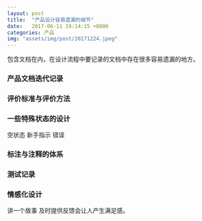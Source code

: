 ```yaml
---
layout: post
title:  "产品设计容易遗漏的细节"
date:   2017-06-11 19:14:15 +0800
categories: 产品
img: "assets/img/post/20171224.jpeg"
---
```


包含文档在内，在设计流程中要记录的文档中存在很多容易遗漏的地方。

<!-- more -->

### 产品文档迭代记录

### 评价标准与评价方法


### 一些特殊状态的设计
空状态 新手指示 错误

### 标注与注释的体系

### 测试记录

### 情感化设计
讲一个故事
及时提供反馈会让人产生满足感。


